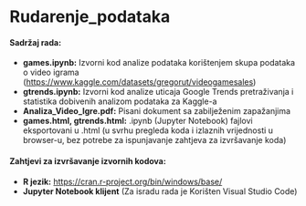 # Rudarenje_podataka

#### Sadržaj rada:
+ **games.ipynb:** Izvorni kod analize podataka korištenjem skupa podataka o video igrama (https://www.kaggle.com/datasets/gregorut/videogamesales)
+ **gtrends.ipynb:** Izvorni kod analize uticaja Google Trends pretraživanja i statistika dobivenih analizom podataka za Kaggle-a
+ **Analiza_Video_Igre.pdf:** Pisani dokument sa zabilježenim zapažanjima
+ **games.html, gtrends.html:** .ipynb (Jupyter Notebook) fajlovi eksportovani u .html (u svrhu pregleda koda i izlaznih vrijednosti u browser-u, bez potrebe za ispunjavanje zahtjeva za izvršavanje koda) 

#### Zahtjevi za izvršavanje izvornih kodova:
+ **R jezik:** https://cran.r-project.org/bin/windows/base/
+ **Jupyter Notebook klijent** (Za isradu rada je Korišten Visual Studio Code)
